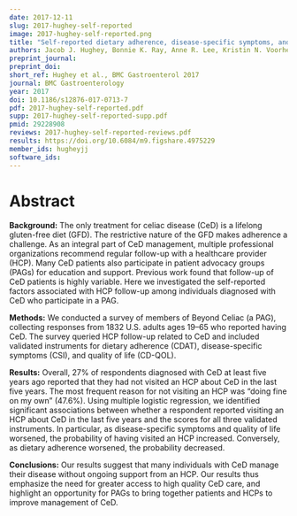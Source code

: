 ```yaml
---
date: 2017-12-11
slug: 2017-hughey-self-reported
image: 2017-hughey-self-reported.png
title: "Self-reported dietary adherence, disease-specific symptoms, and quality of life are associated with healthcare provider follow-up in celiac disease"
authors: Jacob J. Hughey, Bonnie K. Ray, Anne R. Lee, Kristin N. Voorhees, Ciaran P. Kelly, and Detlef Schuppan
preprint_journal: 
preprint_doi: 
short_ref: Hughey et al., BMC Gastroenterol 2017
journal: BMC Gastroenterology
year: 2017
doi: 10.1186/s12876-017-0713-7
pdf: 2017-hughey-self-reported.pdf
supp: 2017-hughey-self-reported-supp.pdf
pmid: 29228908
reviews: 2017-hughey-self-reported-reviews.pdf
results: https://doi.org/10.6084/m9.figshare.4975229
member_ids: hugheyjj
software_ids: 
---
```


# Abstract

**Background:** The only treatment for celiac disease (CeD) is a lifelong gluten-free diet (GFD). The restrictive nature of the GFD makes adherence a challenge. As an integral part of CeD management, multiple professional organizations recommend regular follow-up with a healthcare provider (HCP). Many CeD patients also participate in patient advocacy groups (PAGs) for education and support. Previous work found that follow-up of CeD patients is highly variable. Here we investigated the self-reported factors associated with HCP follow-up among individuals diagnosed with CeD who participate in a PAG.

**Methods:** We conducted a survey of members of Beyond Celiac (a PAG), collecting responses from 1832 U.S. adults ages 19–65 who reported having CeD. The survey queried HCP follow-up related to CeD and included validated instruments for dietary adherence (CDAT), disease-specific symptoms (CSI), and quality of life (CD-QOL).

**Results:** Overall, 27% of respondents diagnosed with CeD at least five years ago reported that they had not visited an HCP about CeD in the last five years. The most frequent reason for not visiting an HCP was “doing fine on my own” (47.6%). Using multiple logistic regression, we identified significant associations between whether a respondent reported visiting an HCP about CeD in the last five years and the scores for all three validated instruments. In particular, as disease-specific symptoms and quality of life worsened, the probability of having visited an HCP increased. Conversely, as dietary adherence worsened, the probability decreased.

**Conclusions:** Our results suggest that many individuals with CeD manage their disease without ongoing support from an HCP. Our results thus emphasize the need for greater access to high quality CeD care, and highlight an opportunity for PAGs to bring together patients and HCPs to improve management of CeD.
